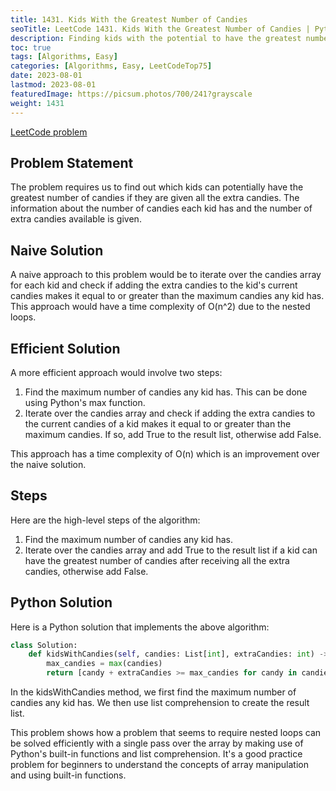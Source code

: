 ```yaml
---
title: 1431. Kids With the Greatest Number of Candies
seoTitle: LeetCode 1431. Kids With the Greatest Number of Candies | Python solution and explanation
description: Finding kids with the potential to have the greatest number of candies
toc: true
tags: [Algorithms, Easy]
categories: [Algorithms, Easy, LeetCodeTop75]
date: 2023-08-01
lastmod: 2023-08-01
featuredImage: https://picsum.photos/700/241?grayscale
weight: 1431
---
```


[LeetCode problem](https://leetcode.com/problems/kids-with-the-greatest-number-of-candies)

## Problem Statement

The problem requires us to find out which kids can potentially have the greatest number of candies if they are given all the extra candies. The information about the number of candies each kid has and the number of extra candies available is given.

## Naive Solution

A naive approach to this problem would be to iterate over the candies array for each kid and check if adding the extra candies to the kid's current candies makes it equal to or greater than the maximum candies any kid has. This approach would have a time complexity of O(n^2) due to the nested loops.

## Efficient Solution

A more efficient approach would involve two steps:

1. Find the maximum number of candies any kid has. This can be done using Python's max function.
2. Iterate over the candies array and check if adding the extra candies to the current candies of a kid makes it equal to or greater than the maximum candies. If so, add True to the result list, otherwise add False.

This approach has a time complexity of O(n) which is an improvement over the naive solution.

## Steps

Here are the high-level steps of the algorithm:

1. Find the maximum number of candies any kid has.
2. Iterate over the candies array and add True to the result list if a kid can have the greatest number of candies after receiving all the extra candies, otherwise add False.

## Python Solution

Here is a Python solution that implements the above algorithm:

```python
class Solution:
    def kidsWithCandies(self, candies: List[int], extraCandies: int) -> List[bool]:
        max_candies = max(candies)
        return [candy + extraCandies >= max_candies for candy in candies]
```

In the kidsWithCandies method, we first find the maximum number of candies any kid has. We then use list comprehension to create the result list.

This problem shows how a problem that seems to require nested loops can be solved efficiently with a single pass over the array by making use of Python's built-in functions and list comprehension. It's a good practice problem for beginners to understand the concepts of array manipulation and using built-in functions.
